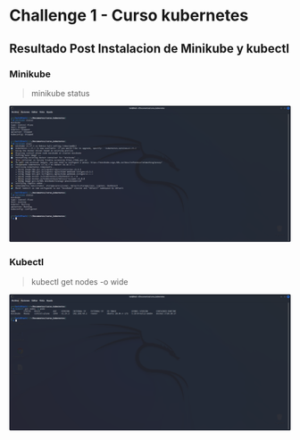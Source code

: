 # Challenge 1 - Curso kubernetes

## Resultado Post Instalacion de Minikube y kubectl

### **Minikube**

> minikube status

![minikube](https://github.com/lsmcba/challenge-kubernetes/blob/main/img/minikube_status.png)


### **Kubectl**

> kubectl get nodes -o wide

![kubectl](https://github.com/lsmcba/challenge-kubernetes/blob/main/img/kubectl_get_nodes.png)
